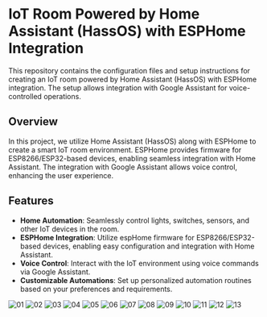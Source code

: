 
#   IoT Room Powered by Home Assistant (HassOS) with ESPHome Integration

This repository contains the configuration files and setup instructions for creating an IoT room powered by Home Assistant (HassOS) with ESPHome integration. The setup allows integration with Google Assistant for voice-controlled operations.

## Overview

In this project, we utilize Home Assistant (HassOS) along with ESPHome to create a smart IoT room environment. ESPHome provides firmware for ESP8266/ESP32-based devices, enabling seamless integration with Home Assistant. The integration with Google Assistant allows voice control, enhancing the user experience.

## Features

-   **Home Automation**: Seamlessly control lights, switches, sensors, and other IoT devices in the room.
-   **ESPHome Integration**: Utilize espHome firmware for ESP8266/ESP32-based devices, enabling easy configuration and integration with Home Assistant.
-   **Voice Control**: Interact with the IoT environment using voice commands via Google Assistant.
-   **Customizable Automations**: Set up personalized automation routines based on your preferences and requirements.

![01](https://github.com/MingBRN/Project/assets/165459142/96c0b0a7-30cb-40a4-ad68-5b2a1ee4d570)
![02](https://github.com/MingBRN/Project/assets/165459142/8b15b3b8-2df7-402e-a531-f8ccd65dc3fe)
![03](https://github.com/MingBRN/Project/assets/165459142/635c5e68-3084-4e3b-b0a0-617715f1467b)
![04](https://github.com/MingBRN/Project/assets/165459142/453ffe5a-9e00-45c9-8fa8-24af7649f7a1)
![05](https://github.com/MingBRN/Project/assets/165459142/44c3ffc4-facd-4ed8-8217-0c04050fe922)
![06](https://github.com/MingBRN/Project/assets/165459142/013131df-d705-4a6b-8cb0-3b59a3492812)
![07](https://github.com/MingBRN/Project/assets/165459142/bcfe01a0-3f53-4901-9d5d-fe0075a57328)
![08](https://github.com/MingBRN/Project/assets/165459142/081b7745-6786-48c7-9fad-fce7499fbf19)
![09](https://github.com/MingBRN/Project/assets/165459142/e772570c-20b4-4021-8b6b-bd9b5d6f8a43)
![10](https://github.com/MingBRN/Project/assets/165459142/b3c9661f-52c5-427f-bec2-e36272f30046)
![11](https://github.com/MingBRN/Project/assets/165459142/ce3bb241-ed4f-4f95-88e7-2e7f944ad90d)
![12](https://github.com/MingBRN/Project/assets/165459142/7730a09b-acbb-4fae-b0a4-e60fec9269f0)
![13](https://github.com/MingBRN/Project/assets/165459142/5bbb0efe-0cbf-4136-9a82-0c1202b894b3)
